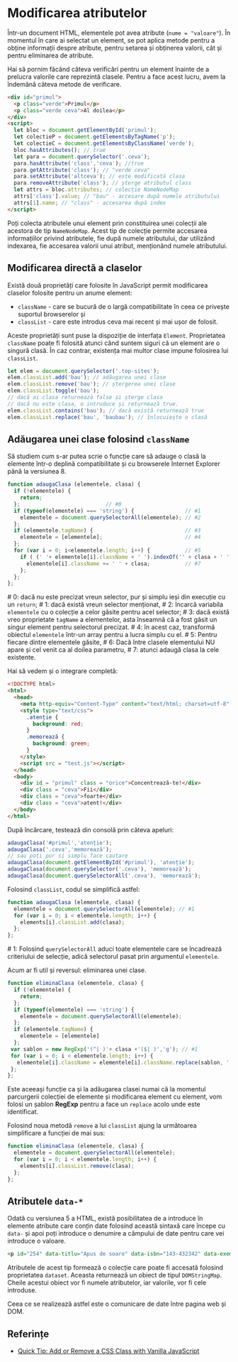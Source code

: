# Modificarea atributelor

Într-un document HTML, elementele pot avea atribute (`nume = "valoare"`). În momentul în care ai selectat un element, se pot aplica metode pentru a obține informații despre atribute, pentru setarea și obținerea valorii, cât și pentru eliminarea de atribute.

Hai să pornim făcând câteva verificări pentru un element înainte de a prelucra valorile care reprezintă clasele. Pentru a face acest lucru, avem la îndemână câteva metode de verificare.

```html
<div id="primul">
  <p class="verde">Primul</p>
  <p class="verde ceva">Al doilea</p>
</div>
<script>
  let bloc = document.getElementById('primul');
  let colectieP = document.getElementsByTagName('p');
  let colectieC = document.getElementsByClassName('verde');
  bloc.hasAttributes(); // true
  let para = document.querySelector('.ceva');
  para.hasAttribute('class','ceva'); //true
  para.getAttribute('class'); // "verde ceva"
  para.setAttribute('altceva'); // este modificată clasa
  para.removeAttribute('class'); // șterge atributul class
  let attrs = bloc.attributes; // colecție NameNodeMap
  attrs['class'].value; // "bau" - accesare după numele atributului
  attrs[1].name; // "class" - accesarea după index
</script>
```

Poți colecta atributele unui element prin constituirea unei colecții ale acestora de tip `NameNodeMap`. Acest tip de colecție permite accesarea informațiilor privind atributele, fie după numele atributului, dar utilizând indexarea, fie accesarea valorii unui atribut, menționând numele atributului.

## Modificarea directă a claselor

Există două proprietăți care folosite în JavaScript permit modificarea claselor folosite pentru un anume element:

-   `className` - care se bucură de o largă compatibilitate în ceea ce privește suportul browserelor și
-   `classList` - care este introdus ceva mai recent și mai ușor de folosit.

Aceste proprietăți sunt puse la dispoziție de interfața `Element`. Proprietatea `className` poate fi folosită atunci când suntem siguri că un element are o singură clasă. În caz contrar, existența mai multor clase impune folosirea lui `classList`.

```javascript
let elem = document.querySelector('.top-sites');
elem.classList.add('bau'); // adăugarea unei clase
elem.classList.remove('bau'); // ștergerea unei clase
elem.classList.toggle('bau');
// dacă ai clasa returnează false și șterge clasa
// dacă nu este clasa, o intruduce și returnează true.
elem.classList.contains('bau'); // dacă există returnează true
elem.classList.replace('bau', 'baubau'); // înlocuiește o clasă
```

## Adăugarea unei clase folosind `className`

Să studiem cum s-ar putea scrie o funcție care să adauge o clasă la elemente într-o deplină compatibilitate și cu browserele Internet Explorer până la versiunea 8.

```javascript
function adaugaClasa (elementele, clasa) {
  if (!elementele) {
    return;
  };                           // #0
  if (typeof(elementele) === 'string') {                // #1
    elementele = document.querySelectorAll(elementele); // #2
  };
  if (elementele.tagName) {                             // #3
    elementele = [elementele];                          // #4
  };
  for (var i = 0; i<elementele.length; i++) {           // #5
    if ( (' '+ elementele[i].className + ' ').indexOf('' + clasa + ' ') < 0 ) { // #6
      elementele[i].className += ' ' + clasa;           // #7
    };
  };
};
```

\# 0: dacă nu este precizat vreun selector, pur și simplu ieși din execuție cu un `return`;
\# 1: dacă există vreun selector menționat,
\# 2: încarcă variabila `elementele` cu o colecție a celor găsite pentru acel selector;
\# 3: dacă există vreo proprietate `tagName` a elementelor, asta înseamnă că a fost găsit un singur element pentru selectorul precizat.
\# 4: în acest caz, transformă obiectul `elementele` într-un array pentru a lucra simplu cu el.
\# 5: Pentru fiecare dintre elementele găsite,
\# 6: Dacă între clasele elementului NU apare și cel venit ca al doilea parametru,
\# 7: atunci adaugă clasa la cele existente.

Hai să vedem și o integrare completă:

```html
<!DOCTYPE html>
<html>
  <head>
    <meta http-equiv="Content-Type" content="text/html; charset=utf-8" />
    <style type="text/css">
      .atenție {
        background: red;
      }
      .memorează {
        background: green;
      }
    </style>
    <script src = "test.js"></script>
  </head>
  <body>
    <div id = "primul" class = "orice">Concentrează-te!</div>
    <div class = "ceva">Fii</div>
    <div class = "ceva">foarte</div>
    <div class = "ceva">atent!</div>
  </body>
</html>
```

După încărcare, testează din consolă prin câteva apeluri:

```javascript
adaugaClasa('#primul','atenție');
adaugaClasa('.ceva','memorează');
// sau poți pur si simplu face cautare
adaugaClasa(document.getElementById('#primul'), 'atenție');
adaugaClasa(document.querySelector('.ceva'), 'memorează');
adaugaClasa(document.querySelectorAll('.ceva'), 'memorează');
```

Folosind `classList`, codul se simplifică astfel:

```javascript
function adaugaClasa (elementele, clasa) {
  elementele = document.querySelectorAll(elementele); // #1
  for (var i = 0; i < elementele.length; i++) {
    elements[i].classList.add(clasa);
  };
};
```

\# 1: Folosind `querySelectorAll` aduci toate elementele care se încadrează criteriului de selecție, adică selectorul pasat prin argumentul `elementele`.

Acum ar fi util și reversul: eliminarea unei clase.

```javascript
function eliminaClasa (elementele, clasa) {
  if (!elementele) {
    return;
  };
  if (typeof(elementele) === 'string') {
    elementele = document.querySelectorAll(elementele);
  };
  if (elementele.tagName) {
    elementele = [elementele]
  };
 var sablon = new RegExp('(^| )'+ clasa +'($| )','g'); // #1
 for (var i = 0; i < elementele.length; i++) {
   elementele[i].className = elementele[i].className.replace(sablon, ' '); // #2
 };
};
```

Este aceeași funcție ca și la adăugarea clasei numai că la momentul parcurgerii colecției de elemente și modificarea element cu element, vom folosi un șablon **RegExp** pentru a face un `replace` acolo unde este identificat.

Folosind noua metodă `remove` a lui `classList` ajung la următoarea simplificare a funcției de mai sus:

```javascript
function eliminaClasa (elementele, clasa) {
  elementele = document.querySelectorAll(elementele);
  for (var i = 0; i < elementele.length; i++) {
    elements[i].classList.remove(clasa);
  };
};
```

## Atributele `data-*`

Odată cu versiunea 5 a HTML, există posibilitatea de a introduce în elemente atribute care conțin date folosind această sintaxă care începe cu `data-` și apoi poți introduce o denumire a câmpului de date pentru care vei introduce o valoare.

```html
<p id="254" data-titlu="Apus de soare" data-isbn="143-432342" data-exemplare="3">O altă lectură care a plutit în vacanțele elevilor.</p>
```

Atributele de acest tip formează o colecție care poate fi accesată folosind proprietatea `dataset`. Aceasta returnează un obiect de tipul `DOMStringMap`. Cheile acestui obiect vor fi numele atributelor, iar valorile, vor fi cele introduse.

Ceea ce se realizează astfel este o comunicare de date între pagina web și DOM.

## Referințe

-   [Quick Tip: Add or Remove a CSS Class with Vanilla JavaScript](https://www.sitepoint.com/add-remove-css-class-vanilla-js/)
